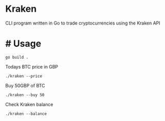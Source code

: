 # Kraken

CLI program written in Go to trade cryptocurrencies using the Kraken API

# # Usage
```
go build .
```
Todays BTC price in GBP
```
./kraken --price
```
Buy 50GBP of BTC
```
./kraken --buy 50
```
Check Kraken balance
```
./kraken --balance 
```
